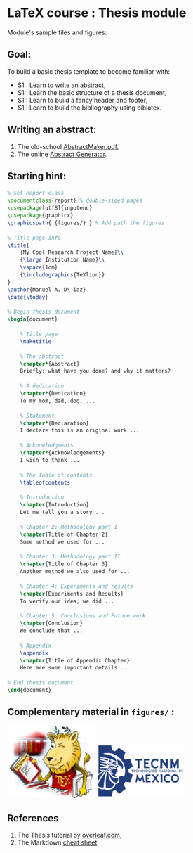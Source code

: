 # LaTeX course : Thesis module
Module's sample files and figures:

## Goal:
To build a basic thesis template to become familiar with:
- S1 : Learn to write an abstract,
- S1 : Learn the basic structure of a thesis document,
- S1 : Learn to build a fancy header and footer,
- S1 : Learn to build the bibliography using biblatex.

## Writing an abstract:
1. The old-school [AbstractMaker.pdf](./abstract_maker/AbstractMaker.pdf),
2. The online [Abstract Generator](https://www.classgist.com/abstract-generator.aspx).

## Starting hint:
```latex
% Set Report class
\documentclass{report} % double-sided pages
\usepackage[utf8]{inputenc}
\usepackage{graphicx}
\graphicspath{ {figures/} } % Add path the figures

% Title page info
\title{
    {My Cool Research Project Name}\\
    {\large Institution Name}\\
    \vspace{1cm}
    {\includegraphics{TeXlion}}
}
\author{Manuel A. D\'iaz}
\date{\today}

% Begin thesis document
\begin{document}

    % Title page
    \maketitle

    % The abstract
    \chapter*{Abstract}
    Briefly: what have you done? and why it matters?

    % A dedication
    \chapter*{Dedication}
    To my mom, dad, dog, ...

    % Statement
    \chapter*{Declaration}
    I declare this is an original work ...

    % Acknowledgments
    \chapter*{Acknowledgements}
    I wish to thank ...

    % The Table of contents
    \tableofcontents

    % Introduction
    \chapter{Introduction}
    Let me tell you a story ...

    % Chapter 2: Methodology part I
    \chapter{Title of Chapter 2}
    Some method we used for ...

    % Chapter 3: Methodology part II
    \chapter{Title of Chapter 3}
    Another method we also used for ...

    % Chapter 4: Experiments and results
    \chapter{Experiments and Results}
    To verify our idea, we did ...

    % Chapter 5: Conclusions and Future work
    \chapter{Conclusion}
    We conclude that ...

    % Appendix
    \appendix
    \chapter{Title of Appendix Chapter}
    Here are some important details ...

% End thesis document
\end{document}
```
## Complementary material in `figures/` : 
<img src="./figures/TeXlion.jpg" alt="TeX-logo" width="200"/>
<img src="./figures/TecNM.png" alt="Uni-Logo" width="200"/>

## References
1. The Thesis tutorial by [overleaf.com](https://www.overleaf.com/learn/latex/How_to_Write_a_Thesis_in_LaTeX_(Part_1)%3A_Basic_Structure),
2. The Markdown [cheat sheet](https://www.markdownguide.org/cheat-sheet/).

